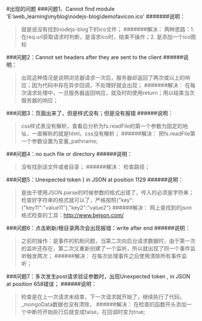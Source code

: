 #出现的问题
###问题1、Cannot find module 'E:\web_learning\myblog\nodejs-blog\demofavicon.ico'
#######说明：
>就是说没有找到nodejs-blog下的ico文件；
#######解决： 
>两种思路：1. 在req.url获取请求时判断，是请求ico时，结束不操作；2. 是添加一个ico图标

###问题2：Cannot set headers after they are sent to the client
######说明：
>出现这种情况是说明浏览器请求一次后，服务器却返回了两次或以上的响应；因为代码中存在异步回调，不处理好就会出现；
#######解决：
>在每次请求处理中，一旦服务器返回响应，就及时的使用return；用以结束当次服务器的响应；

###问题3：页面出来了，但是样式没有；但是没有报错
######说明：
>css样式表没有解析，查看后分析为fs.readFile的第一个参数为固定的地址，一直解析的就是html，css没有解析；
######解决：
>把fs.readFile第一个参数设置为变量_pathname;

###问题4：no such file or directory
######说明：
>没有找到该文件或者目录；
######解决：
>检查路径；

###问题5：Unexpected token } in JSON at position 1129
######说明：
>是由于使用JSON.parse的时候参数的格式出错了，传入的必须是字符串；检查好字符串的格式就可以了，严格按照{"key":{"key11":"value11"},"key2":"value2"}
######解决：
>网上查找到的json格式检查的工具：http://www.bejson.com/

###问题6：点击刷新/根目录两次会出现报错：write after end
######说明：
>之前的操作：是事件的机制问题，当第二次向后台请求数据时，由于第一次的监听还存在，第二次又重新创建了一个监听，所以就出现了同一个事件监听触发两次；
######解决：
>在每次处理事件之后使用清除所有事件监听；

###问题7：多次发生post请求验证参数时，出现Unexpected token , in JSON at position 658错误；
######说明：
>检查是在上一次请求未结束，下一次请求就开始了，继续执行了代码，_mongoData数据也没有清除，
######解决：
>在检查的函数开头添加一个中断符开始执行后就变成false，在回调时变为true;